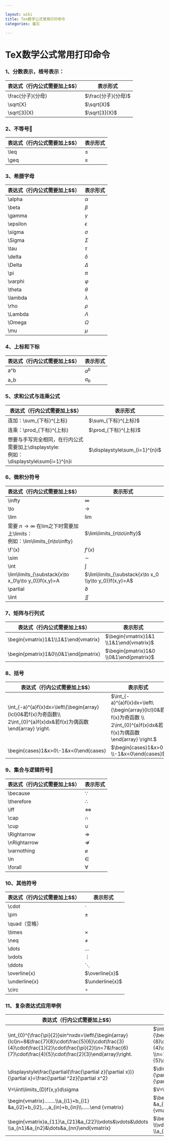 ```yaml
---

layout: wiki
title: Tex数学公式常用打印命令
categories: 备忘

---
```




# TeX数学公式常用打印命令

### 1、分数表示，根号表示：

| 表达式（行内公式需要加上$$） | 表示形式            |
| :--------------------------- | ------------------- |
| \frac{分子}{分母}            | $\frac{分子}{分母}$ |
| \sqrt{X}                     | $\sqrt{X}$          |
| \sqrt[3]{X}                  | $\sqrt[3]{X}$       |

### 2、不等号

| 表达式（行内公式需要加上$$） | 表示形式 |
| ---------------------------- | -------- |
| \leq                         | $\leq$   |
| \geq                         | $\geq$   |

### 3、希腊字母

| 表达式（行内公式需要加上$$） | 表示形式   |
| ---------------------------- | ---------- |
| \alpha                       | $\alpha$   |
| \beta                        | $\beta$    |
| \gamma                       | $\gamma$   |
| \epsilon                     | $\epsilon$ |
| \sigma                       | $\sigma$   |
| \Sigma                       | $\Sigma$   |
| \tau                         | $\tau$     |
| \delta                       | $\delta$   |
| \Delta                       | $\Delta$   |
| \pi                          | $\pi$      |
| \varphi                      | $\varphi$  |
| \theta                       | $\theta$   |
| \lambda                      | $\lambda$  |
| \rho                         | $\rho$     |
| \Lambda                      | $\Lambda$  |
| \Omega                       | $\Omega$   |
| \mu                          | $\mu$      |

### 4、上标和下标

| 表达式（行内公式需要加上$$） | 表示形式 |
| ---------------------------- | -------- |
| a^b                          | $a^b$    |
| a_b                          | $a_b$    |

### 5、求和公式与连乘公式

| 表达式（行内公式需要加上$$）                                 | 表示形式                       |
| ------------------------------------------------------------ | ------------------------------ |
| 连加：\sum_{下标}^{上标}                                     | $\sum_{下标}^{上标}$           |
| 连乘：\prod_{下标}^{上标}                                    | $\prod_{下标}^{上标}$          |
| 想要与手写完全相同，在行内公式需要加上\displaystyle: <br />例如：\displaystyle\sum{i=1}^{n}i | $\displaystyle\sum_{i=1}^{n}i$ |

### 6、微积分符号

| 表达式（行内公式需要加上$$）                                 | 表示形式                                               |
| ------------------------------------------------------------ | ------------------------------------------------------ |
| \infty                                                       | $\infty$                                               |
| \to                                                          | $\to$                                                  |
| \lim                                                         | $\lim$                                                 |
| 需要 $n\to\infty$ 在lim之下时需要加上\limits：<br />例如：\lim\limits_{n\to\infty} | $\lim\limits_{n\to\infty}$                             |
| \f'(x)                                                       | $f'(x)$                                                |
| \sim                                                         | $\sim$                                                 |
| \int                                                         | $\int$                                                 |
| \lim\limits_{\substack{x\to x_0\\y\to y_0}}f(x,y)=A          | $\lim\limits_{\substack{x\to x_0 \\y\to y_0}}f(x,y)=A$ |
| \partial                                                     | $\partial$                                             |
| \iint                                                        | $\iint$                                                |

### 7、矩阵与行列式

| 表达式（行内公式需要加上$$）          | 表示形式                                |
| ------------------------------------- | --------------------------------------- |
| \begin{vmatrix}1&1\\\1&1\end{vmatrix} | $\begin{vmatrix}1&1 \\1&1\end{vmatrix}$ |
| \begin{pmatrix}1&0\\\0&1\end{pmatrix} | $\begin{pmatrix}1&0 \\0&1\end{pmatrix}$ |

### 8、括号

| 表达式（行内公式需要加上$$）                                 | 表示形式                                                     |
| ------------------------------------------------------------ | ------------------------------------------------------------ |
| \int_{-a}^{a}f(x)dx=\left\\\{\begin{array}{lcl}0&若f(x)为奇函数\\\ 2\int_{0}^{a}f(x)dx&若f(x)为偶函数\end{array} \right. | $\int_{-a}^{a}f(x)dx=\left\{\begin{array}{lcl}0&若f(x)为奇函数 \\ 2\int_{0}^{a}f(x)dx&若f(x)为偶函数\end{array} \right.$ |
| \begin{cases}1&x>0\\\-1&x<0\end{cases}                       | $\begin{cases}1&x>0 \\-1&x<0\end{cases}$                     |

### 9、集合与逻辑符号

| 表达式（行内公式需要加上$$） | 表示形式       |
| ---------------------------- | -------------- |
| \because                     | $\because$     |
| \therefore                   | $\therefore$   |
| \iff                         | $\iff$         |
| \cap                         | $\cap$         |
| \cup                         | $\cup$         |
| \Rightarrow                  | $\Rightarrow$  |
| \nRightarrow                 | $\nRightarrow$ |
| \varnothing                  | $\varnothing$  |
| \in                          | $\in$          |
| \forall                      | $\forall$      |

### 10、其他符号

| 表达式（行内公式需要加上$$） | 表示形式        |
| ---------------------------- | --------------- |
| \cdot                        | $\cdot$         |
| \pm                          | $\pm$           |
| \quad（空格）                | $\quad$         |
| \times                       | $\times$        |
| \neq                         | $\neq$          |
| \dots                        | $\dots$         |
| \vdots                       | $\vdots$        |
| \ddots                       | $\ddots$        |
| \overline{x}                 | $\overline{x}$  |
| \underline{x}                | $\underline{x}$ |
| \circ                        | $\circ$         |

### 11、复杂表达式应用举例

| **表达式（行内公式需要加上$$）**                             | 表示形式                                                     |
| ------------------------------------------------------------ | ------------------------------------------------------------ |
| \int_{0}^{\frac{\pi}{2}}sin^nxdx=\left\\\{\begin{array}{lcl}n=8&\frac{7}{8}\cdot\frac{5}{6}\cdot\frac{3}{4}\cdot\frac{1}{2}\cdot\frac{\pi}{2}\\\n=7&\frac{6}{7}\cdot\frac{4}{5}\cdot\frac{2}{3}\end{array}\right. | $\int_{0}^{\frac{\pi}{2}}sin^nxdx=\left\{\begin{array}{lcl}n=8&\frac{7}{8}\cdot\frac{5}{6}\cdot\frac{3}{4}\cdot\frac{1}{2}\cdot\frac{\pi}{2} \\n=7&\frac{6}{7}\cdot\frac{4}{5}\cdot\frac{2}{3}\end{array}\right.$ |
| \displaystyle\frac{\partial(\frac{\partial z}{\partial x})}{\partial x}=\frac{\partial ^2z}{\partial x^2} | $\displaystyle\frac{\partial(\frac{\partial z}{\partial x})}{\partial x}=\frac{\partial ^2z}{\partial x^2}$ |
| V=\iint\limits_{D}f(x,y)d\sigma                              | $V=\iint\limits_{D}f(x,y)d\sigma$                            |
| \begin{vmatrix}........\\\a_{i1}+b_{i1} &a_{i2}+b_{i2},...,a_{in}+b_{in}\\\\......\end {vmatrix} | $\begin{vmatrix}........ \\a_{i1}+b_{i1} &a_{i2}+b_{i2},...,a_{in}+b_{in} \\\\......\end {vmatrix}$ |
| \begin{vmatrix}a_{11}\\a_{21}&a_{22}\\\\vdots&\vdots&\ddots \\\a_{n1}&a_{n2}&\dots&a_{nn}\end{vmatrix} | $\begin{vmatrix}a_{11} \\a_{21}&a_{22} \\\vdots&\vdots&\ddots  \\a_{n1}&a_{n2}&\dots&a_{nn}\end{vmatrix}$ |

